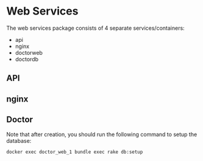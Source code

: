 # Web Services

The web services package consists of 4 separate services/containers:

- api
- nginx
- doctorweb
- doctordb

## API


## nginx



## Doctor

Note that after creation, you should run the following command to setup the database:

```
docker exec doctor_web_1 bundle exec rake db:setup
```
